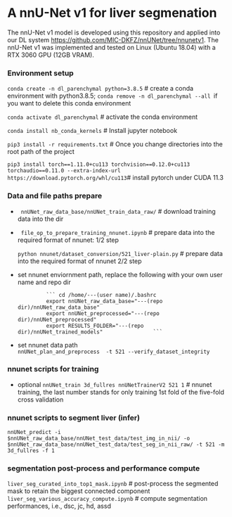 # A nnU-Net v1 for liver segmenation

The nnU-Net v1 model is developed using this repository and applied into our DL system https://github.com/MIC-DKFZ/nnUNet/tree/nnunetv1. The nnU-Net v1 was implemented and tested on Linux (Ubuntu 18.04) with a RTX 3060 GPU (12GB VRAM). 

### Environment setup

```conda create -n dl_parenchymal python=3.8.5``` # create a conda environment with python3.8.5; ```conda remove -n dl_parenchymal --all ```if you want to delete this conda environment

```conda activate dl_parenchymal```  # activate the conda environment

```conda install nb_conda_kernels```  # Install jupyter notebook

```pip3 install -r requirements.txt``` # Once you change directories into the root path of the project

 ```pip3 install torch==1.11.0+cu113 torchvision==0.12.0+cu113 torchaudio==0.11.0 --extra-index-url https://download.pytorch.org/whl/cu113```# install pytorch under CUDA 11.3

### Data and file paths prepare

-  ```  nnUNet_raw_data_base/nnUNet_train_data_raw/ ``` # download training data into the dir

-  ``` file_op_to_prepare_training_nnunet.ipynb```  #  prepare data into the required format of nnunet: 1/2 step

      ```python nnunet/dataset_conversion/521_liver-plain.py```   #   prepare data into the required format of nnunet 2/2 step
-  set nnunet enviornment path, replace the following with your own user name and repo dir

                ``` cd /home/---(user name)/.bashrc                
                export nnUNet_raw_data_base="---(repo dir)/nnUNet_raw_data_base"
                export nnUNet_preprocessed="---(repo dir)/nnUNet_preprocessed"
                export RESULTS_FOLDER="---(repo dir)/nnUNet_trained_models"                ```
                
-  set nnunet data path                 
    ```nnUNet_plan_and_preprocess  -t 521 --verify_dataset_integrity```             
### nnunet scripts for training 
              
 - optional ```nnUNet_train 3d_fullres nnUNetTrainerV2 521 1```  # nnunet training, the last number stands for only training 1st fold of the five-fold cross validation

### nnunet scripts to segment liver (infer)
 ```nnUNet_predict -i $nnUNet_raw_data_base/nnUNet_test_data/test_img_in_nii/ -o  $nnUNet_raw_data_base/nnUNet_test_data/test_seg_in_nii_raw/ -t 521 -m 3d_fullres -f 1```

### segmentation post-process and performance compute
```liver_seg_curated_into_top1_mask.ipynb``` #  post-process the segmented mask to retain the biggest connected component
```liver_seg_various_accuracy_compute.ipynb``` # compute segmentation performances, i.e., dsc, jc, hd, assd 
